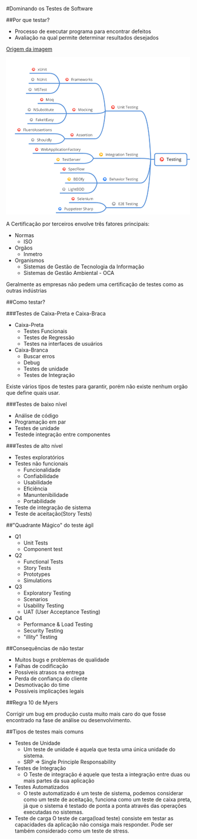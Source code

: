 #Dominando os Testes de Software

##Por que testar?

- Processo de executar programa para encontrar defeitos    
- Avaliação na qual permite determinar resultados desejados

[Origem da imagem](https://github.com/MoienTajik/AspNetCore-Developer-Roadmap)

<img src="./img/roadmap.png" width="500">

A Certificação por terceiros envolve três fatores principais:
- Normas
    - ISO
- Orgãos
    - Inmetro
- Organismos
    - Sistemas de Gestão de Tecnologia da Informação
    - Sistemas de Gestão Ambiental - OCA

Geralmente as empresas não pedem uma certificação de testes como as outras indústrias

##Como testar?

###Testes de Caixa-Preta e Caixa-Braca

 - Caixa-Preta
    - Testes Funcionais
    - Testes de Regressão
    - Testes na interfaces de usuários
 - Caixa-Branca
    - Buscar erros
    - Debug
    - Testes de unidade
    - Testes de Integração

Existe vários tipos de testes para garantir, porém não existe nenhum orgão que define quais usar.

###Testes de baixo nível
- Análise de código
- Programação em par
- Testes de unidade
- Testede integração entre componentes

###Testes de alto nível
- Testes exploratórios
- Testes não funcionais
    - Funcionalidade
    - Confiabilidade
    - Usabilidade
    - Eficiência
    - Manuntenibilidade
    - Portabilidade
- Teste de integração de sistema
- Teste de aceitação(Story Tests)


##"Quadrante Mágico" do teste ágil

- Q1
    - Unit Tests
    - Component test
- Q2
    - Functional Tests
    - Story Tests
    - Prototypes
    - Simulations
- Q3
    - Exploratory Testing
    - Scenarios
    - Usability Testing
    - UAT (User Acceptance Testing)
- Q4
    - Performance & Load Testing
    - Security Testing
    - "illity" Testing

##Consequências de não testar
- Muitos bugs e problemas de qualidade
- Falhas de codificação
- Possíveis atrasos na entrega
- Perda de confiança do cliente
- Desmotivação do time
- Possíveis implicações legais

##Regra 10 de Myers

Corrigir um bug em produção custa muito mais caro do que fosse encontrado na fase de análise ou desenvolvimento.

##Tipos de testes mais comuns
- Testes de Unidade
    - Um teste de unidade é aquela que testa uma única unidade do sistema.
    - SRP => Single Principle Responsability
- Testes de Integração
    - O Teste de integração é aquele que testa a integração entre duas ou mais partes da sua aplicação
- Testes Automatizados
    - O teste automatizado é um teste de sistema, podemos considerar como um teste de aceitação, funciona como um teste de caixa preta, já que o sistema é testado de ponta a ponta através das operações executadas no sistemas.
- Teste de carga
    O teste de carga(load teste) consiste em testar as  capacidades da aplicação não consiga mais responder. Pode ser também considerado como um teste de stress.